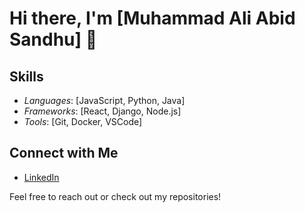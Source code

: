 # Hi there, I'm [Muhammad Ali Abid Sandhu] 👋

## Skills
- *Languages*: [JavaScript, Python, Java]
- *Frameworks*: [React, Django, Node.js]
- *Tools*: [Git, Docker, VSCode]

## Connect with Me
- [LinkedIn](https://www.linkedin.com/in/muhammadaliabidsandhu/)

Feel free to reach out or check out my repositories!
